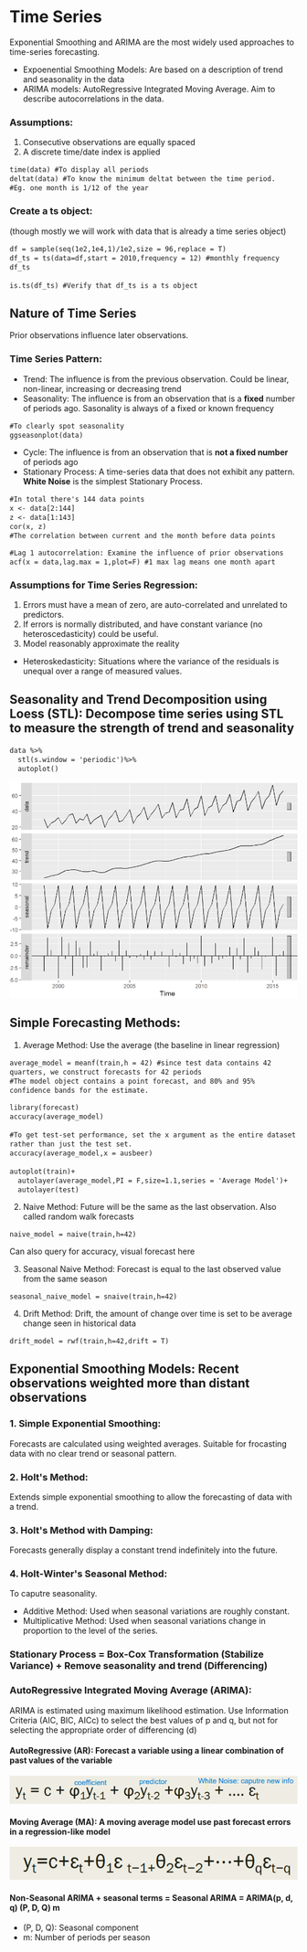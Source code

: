 # Time Series
Exponential Smoothing and ARIMA are the most widely used approaches to time-series forecasting. 
- Expoenential Smoothing Models: Are based on a description of trend and seasonality in the data
- ARIMA models: AutoRegressive Integrated Moving Average. Aim to describe autocorrelations in the data. 

### Assumptions:

1. Consecutive observations are equally spaced
2. A discrete time/date index is applied

```
time(data) #To display all periods
deltat(data) #To know the minimum deltat between the time period. 
#Eg. one month is 1/12 of the year
```

### Create a ts object: 
(though mostly we will work with data that is already a time series object)
```
df = sample(seq(1e2,1e4,1)/1e2,size = 96,replace = T)
df_ts = ts(data=df,start = 2010,frequency = 12) #monthly frequency
df_ts

is.ts(df_ts) #Verify that df_ts is a ts object
```

## Nature of Time Series
Prior observations influence later observations.
### Time Series Pattern: 
- Trend: The influence is from the previous observation. Could be linear, non-linear, increasing or decreasing trend
- Seasonality: The influence is from an observation that is a **fixed** number of periods ago. Sasonality is always of a fixed or known frequency
```
#To clearly spot seasonality
ggseasonplot(data)
```
- Cycle: The influence is from an observation that is **not a fixed number** of periods ago
- Stationary Process: A time-series data that does not exhibit any pattern. **White Noise** is the simplest Stationary Process.

```
#In total there's 144 data points
x <- data[2:144] 
z <- data[1:143]
cor(x, z)
#The correlation between current and the month before data points
```

```
#Lag 1 autocorrelation: Examine the influence of prior observations
acf(x = data,lag.max = 1,plot=F) #1 max lag means one month apart
```

### Assumptions for Time Series Regression: 

1. Errors must have a mean of zero, are auto-correlated and unrelated to predictors. 
2. If errors is normally distributed, and have constant variance (no heteroscedasticity) could be useful.
3. Model reasonably approximate the reality

* Heteroskedasticity: Situations where the variance of the residuals is unequal over a range of measured values. 

## Seasonality and Trend Decomposition using Loess (STL): Decompose time series using STL to measure the strength of trend and seasonality

```
data %>%
  stl(s.window = 'periodic')%>%
  autoplot()
```
![STL](STL.PNG)


## Simple Forecasting Methods:
1. Average Method: Use the average (the baseline in linear regression)
```
average_model = meanf(train,h = 42) #since test data contains 42 quarters, we construct forecasts for 42 periods
#The model object contains a point forecast, and 80% and 95% confidence bands for the estimate.
```
```
library(forecast)
accuracy(average_model)

#To get test-set performance, set the x argument as the entire dataset rather than just the test set.
accuracy(average_model,x = ausbeer)

autoplot(train)+
  autolayer(average_model,PI = F,size=1.1,series = 'Average Model')+
  autolayer(test)
```
2. Naive Method: Future will be the same as the last observation. Also called random walk forecasts
```
naive_model = naive(train,h=42)
```
Can also query for accuracy, visual forecast here

3. Seasonal Naive Method: Forecast is equal to the last observed value from the same season
```
seasonal_naive_model = snaive(train,h=42)
```
4. Drift Method: Drift, the amount of change over time is set to be average change seen in historical data
```
drift_model = rwf(train,h=42,drift = T)
```



## Exponential Smoothing Models: Recent observations weighted more than distant observations

### 1. Simple Exponential Smoothing: 
Forecasts are calculated using weighted averages. Suitable for frocasting data with no clear trend or seasonal pattern.

### 2. Holt's Method: 
Extends simple exponential smoothing to allow the forecasting of data with a trend.


### 3. Holt's Method with Damping: 
Forecasts generally display a constant trend indefinitely into the future.

### 4. Holt-Winter's Seasonal Method: 
To caputre seasonality.

- Additive Method: Used when seasonal variations are roughly constant.
- Multiplicative Method: Used when seasonal variations change in proportion to the level of the series.

### Stationary Process = Box-Cox Transformation (Stabilize Variance) + Remove seasonality and trend (Differencing)

### AutoRegressive Integrated Moving Average (ARIMA):
ARIMA is estimated using maximum likelihood estimation. Use Information Criteria (AIC, BIC, AICc) to select the best values of p and q, but not for selecting the appropriate order of differencing (d)

#### AutoRegressive (AR): Forecast a variable using a linear combination of past values of the variable
![AR](AR.PNG)
#### Moving Average (MA): A moving average model use past forecast errors in a regression-like model
![MA](MA.PNG)
#### Non-Seasonal ARIMA + seasonal terms = Seasonal ARIMA = ARIMA(p, d, q) (P, D, Q) m
- (P, D, Q): Seasonal component 
- m: Number of periods per season




